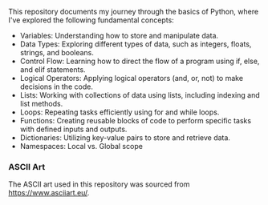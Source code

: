 This repository documents my journey through the basics of Python, where I've explored the following fundamental concepts:

- Variables: Understanding how to store and manipulate data.
- Data Types: Exploring different types of data, such as integers, floats, strings, and booleans.
- Control Flow: Learning how to direct the flow of a program using if, else, and elif statements.
- Logical Operators: Applying logical operators (and, or, not) to make decisions in the code.
- Lists: Working with collections of data using lists, including indexing and list methods.
- Loops: Repeating tasks efficiently using for and while loops.
- Functions: Creating reusable blocks of code to perform specific tasks with defined inputs and outputs.
- Dictionaries: Utilizing key-value pairs to store and retrieve data.
- Namespaces: Local vs. Global scope

### ASCII Art

The ASCII art used in this repository was sourced from https://www.asciiart.eu/.
